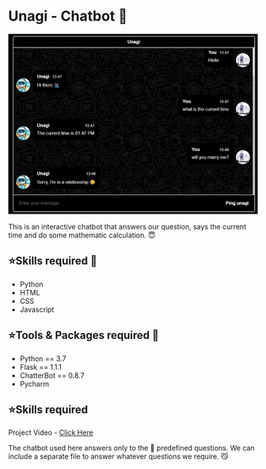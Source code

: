 # Unagi - Chatbot 🤖

![image](https://github.com/Ganeshuthiravasagam/Chatbot/blob/main/unagi.jpeg)

This is an interactive chatbot that answers our question, says the current time and do some mathematic calculation. 😇

## ⭐Skills required 👑

- Python
- HTML
- CSS 
- Javascript

## ⭐Tools & Packages required 📁

- Python == 3.7
- Flask == 1.1.1
- ChatterBot == 0.8.7
- Pycharm
## ⭐Skills required 

Project Video - [Click Here](https://www.linkedin.com/feed/update/urn:li:activity:6788394008444997633/)

The chatbot used here answers only to the 📌 predefined questions. We can include a separate file to answer whatever questions we require. 😼
